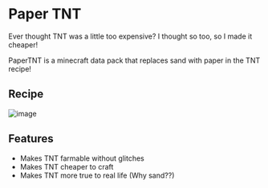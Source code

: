 # Paper TNT

Ever thought TNT was a little too expensive? I thought so too, so I made it cheaper!

PaperTNT is a minecraft data pack that replaces sand with paper in the TNT recipe!

## Recipe
![image](https://github.com/user-attachments/assets/e33401a7-dcac-4685-8d5c-69df05aebade)

## Features
- Makes TNT farmable without glitches
- Makes TNT cheaper to craft
- Makes TNT more true to real life (Why sand??)
